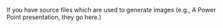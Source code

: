 If you have source files which are used to generate images (e.g., A Power Point presentation, they go here.)